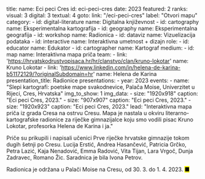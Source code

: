 title: 
    name: Eci peci Cres
id: eci-peci-cres
date: 2023
featured: 2
ranks:
    visual: 3
    digital: 3
    textual: 4
goto:
    link: "/eci-peci-cres"
    label: "Otvori mapu"
category: 
    - id: digital-literature
      name: Digitalna književnost
    - id: cartography
      name: Eksperimentalna kartografija
    - id: geography
      name: Eksperimentalna geografija
    - id: workshop
      name: Radionica
    - id: dataviz
      name: Vizuelizacija podataka
    - id: interactive
      name: Interaktivna umetnost + dizajn
role:
    - id: educator
      name: Edukator
    - id: cartographer
      name: Kartograf
medium:
    - id: map
      name: Interaktivna mapa priča
team:
    - link: 'https://hrvatskodrustvopisaca.hr/hr/clanstvo/clan/kruno-lokotar'
      name: Kruno Lokotar
    - link: 'https://www.linkedin.com/in/helena-de-karina-b51172129/?originalSubdomain=hr'
      name: Helena de Karina
presentation_title: Radionice
presentations:
    - year: 2023
      events:
        - name: "<span class='italic-style'>Slepi kartografi: poetske mape svakodnevice</span>, Palača Moise, Univerzitet u Rijeci, Cres, Hrvatska"
img_to_show: 1
img_data:
    - size: "1920x918"
      caption: "Eci peci Cres, 2023."
    - size: "907x907"
      caption: "Eci peci Cres, 2023."
    - size: "1920x923"
      caption: "Eci peci Cres, 2023."
lead: "Interaktivna mapa priča iz grada Cresa na ostrvu Cresu. Mapa je nastala u okviru literarno-kartografske radionice za riječke gimnazijalce koju smo vodili pisac Kruno Lokotar, profesorka Helena de Karina i ja."

Priče su prikupili i napisali učenici Prve riječke hrvatske gimnazije tokom dugih šetnji po Cresu. Lucija Erstić, Andrea Hasančević, Patricia Grčko, Petra Lazić, Kaja Nenadović, Emma Radović, Vita Tijan, Lara Vrgoč, Dunja Zadravec, Romano Žic. Saradnica je bila Ivona Petrov.

Radionica je održana u Palači Moise na Cresu, od 30. 3. do 1. 4. 2023. <mark>&#9632;</mark>